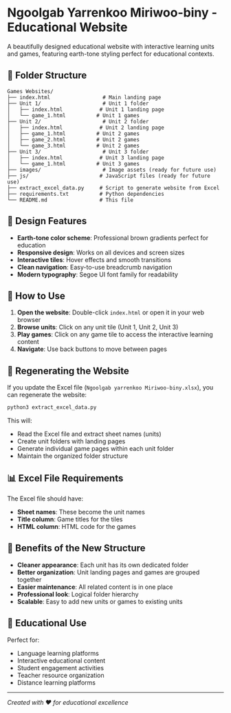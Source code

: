 # Ngoolgab Yarrenkoo Miriwoo-biny - Educational Website

A beautifully designed educational website with interactive learning units and games, featuring earth-tone styling perfect for educational contexts.

## 📁 Folder Structure

```
Games Websites/
├── index.html                 # Main landing page
├── Unit 1/                    # Unit 1 folder
│   ├── index.html            # Unit 1 landing page
│   └── game_1.html          # Unit 1 games
├── Unit 2/                    # Unit 2 folder
│   ├── index.html            # Unit 2 landing page
│   ├── game_1.html          # Unit 2 games
│   ├── game_2.html          # Unit 2 games
│   └── game_3.html          # Unit 2 games
├── Unit 3/                    # Unit 3 folder
│   ├── index.html            # Unit 3 landing page
│   └── game_1.html          # Unit 3 games
├── images/                    # Image assets (ready for future use)
├── js/                       # JavaScript files (ready for future use)
├── extract_excel_data.py     # Script to generate website from Excel
├── requirements.txt          # Python dependencies
└── README.md                 # This file
```

## 🎨 Design Features

- **Earth-tone color scheme**: Professional brown gradients perfect for education
- **Responsive design**: Works on all devices and screen sizes
- **Interactive tiles**: Hover effects and smooth transitions
- **Clean navigation**: Easy-to-use breadcrumb navigation
- **Modern typography**: Segoe UI font family for readability

## 🚀 How to Use

1. **Open the website**: Double-click `index.html` or open it in your web browser
2. **Browse units**: Click on any unit tile (Unit 1, Unit 2, Unit 3)
3. **Play games**: Click on any game tile to access the interactive learning content
4. **Navigate**: Use back buttons to move between pages

## 🔧 Regenerating the Website

If you update the Excel file (`Ngoolgab yarrenkoo Miriwoo-biny.xlsx`), you can regenerate the website:

```bash
python3 extract_excel_data.py
```

This will:
- Read the Excel file and extract sheet names (units)
- Create unit folders with landing pages
- Generate individual game pages within each unit folder
- Maintain the organized folder structure

## 📊 Excel File Requirements

The Excel file should have:
- **Sheet names**: These become the unit names
- **Title column**: Game titles for the tiles
- **HTML column**: HTML code for the games

## 🌟 Benefits of the New Structure

- **Cleaner appearance**: Each unit has its own dedicated folder
- **Better organization**: Unit landing pages and games are grouped together
- **Easier maintenance**: All related content is in one place
- **Professional look**: Logical folder hierarchy
- **Scalable**: Easy to add new units or games to existing units

## 🎯 Educational Use

Perfect for:
- Language learning platforms
- Interactive educational content
- Student engagement activities
- Teacher resource organization
- Distance learning platforms

---

*Created with ❤️ for educational excellence*
